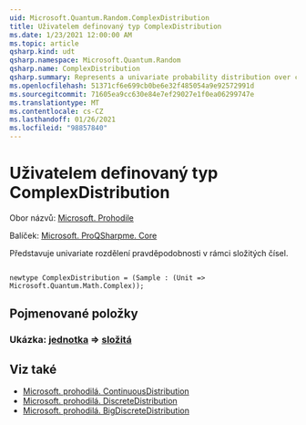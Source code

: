 ```yaml
---
uid: Microsoft.Quantum.Random.ComplexDistribution
title: Uživatelem definovaný typ ComplexDistribution
ms.date: 1/23/2021 12:00:00 AM
ms.topic: article
qsharp.kind: udt
qsharp.namespace: Microsoft.Quantum.Random
qsharp.name: ComplexDistribution
qsharp.summary: Represents a univariate probability distribution over complex numbers.
ms.openlocfilehash: 51371cf6e699cb0be6e32f485054a9e92572991d
ms.sourcegitcommit: 71605ea9cc630e84e7ef29027e1f0ea06299747e
ms.translationtype: MT
ms.contentlocale: cs-CZ
ms.lasthandoff: 01/26/2021
ms.locfileid: "98857840"
---
```

# <a name="complexdistribution-user-defined-type"></a>Uživatelem definovaný typ ComplexDistribution

Obor názvů: [Microsoft. Prohodile](xref:Microsoft.Quantum.Random)

Balíček: [Microsoft. ProQSharpme. Core](https://nuget.org/packages/Microsoft.Quantum.QSharp.Core)


Představuje univariate rozdělení pravděpodobnosti v rámci složitých čísel.

```qsharp

newtype ComplexDistribution = (Sample : (Unit => Microsoft.Quantum.Math.Complex));
```



## <a name="named-items"></a>Pojmenované položky

### <a name="sample--unit--complex"></a>Ukázka: [jednotka](xref:microsoft.quantum.lang-ref.unit) => [složitá](xref:Microsoft.Quantum.Math.Complex) 



## <a name="see-also"></a>Viz také

- [Microsoft. prohodilá. ContinuousDistribution](xref:Microsoft.Quantum.Random.ContinuousDistribution)
- [Microsoft. prohodilá. DiscreteDistribution](xref:Microsoft.Quantum.Random.DiscreteDistribution)
- [Microsoft. prohodilá. BigDiscreteDistribution](xref:Microsoft.Quantum.Random.BigDiscreteDistribution)